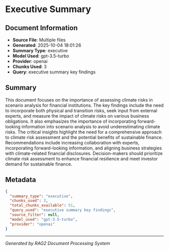 # Executive Summary

## Document Information
- **Source File**: Multiple files
- **Generated**: 2025-10-04 18:01:26
- **Summary Type**: executive
- **Model Used**: gpt-3.5-turbo
- **Provider**: openai
- **Chunks Used**: 3
- **Query**: executive summary key findings

## Summary

This document focuses on the importance of assessing climate risks in scenario analysis for financial institutions. The key findings include the need to incorporate both physical and transition risks, seek input from external experts, and measure the impact of climate risks on various business obligations. It also emphasizes the importance of incorporating forward-looking information into scenario analysis to avoid underestimating climate risks. The critical insights highlight the need for a comprehensive approach to climate risk assessment and the potential benefits of sustainable finance. Recommendations include increasing collaboration with experts, incorporating forward-looking information, and aligning business strategies with climate-related financial disclosures. Decision-makers should prioritize climate risk assessment to enhance financial resilience and meet investor demand for sustainable finance.

## Metadata

```json
{
  "summary_type": "executive",
  "chunks_used": 3,
  "total_chunks_available": 51,
  "query_used": "executive summary key findings",
  "source_filter": null,
  "model_used": "gpt-3.5-turbo",
  "provider": "openai"
}
```

---
*Generated by RAG2 Document Processing System*
